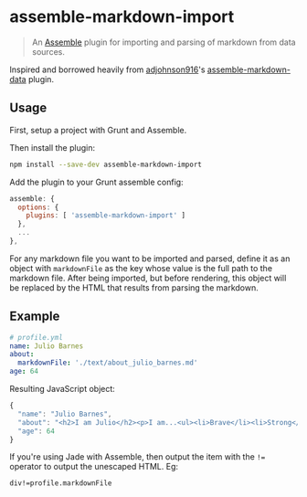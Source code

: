 # assemble-markdown-import

> An [Assemble](http://assemble.io) plugin for importing and parsing of markdown from data sources.

Inspired and borrowed heavily from [adjohnson916](https://github.com/adjohnson916)'s [assemble-markdown-data](https://github.com/adjohnson916/assemble-markdown-data) plugin.

## Usage

First, setup a project with Grunt and Assemble.

Then install the plugin: 

```sh
npm install --save-dev assemble-markdown-import
```

Add the plugin to your Grunt assemble config:

```js
assemble: {
  options: {
    plugins: [ 'assemble-markdown-import' ]
  },
  ...
},
```

For any markdown file you want to be imported and parsed,
define it as an object with `markdownFile` as the key whose value is the full path to the markdown file.
After being imported, but before rendering, this object will be replaced by the HTML that results from parsing the markdown.

## Example

```yml
# profile.yml
name: Julio Barnes
about:
  markdownFile: './text/about_julio_barnes.md'
age: 64
```

Resulting JavaScript object:

```js
{
  "name": "Julio Barnes",
  "about": "<h2>I am Julio</h2><p>I am...<ul><li>Brave</li><li>Strong</li><li>Noble</li></ul><p>I also like pudding.</p>",
  "age": 64
}
```

If you're using Jade with Assemble, then output the item with the `!=` operator to output the unescaped HTML. Eg:

```
div!=profile.markdownFile
```
